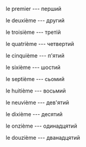 le premier --- перший



le deuxième --- другий



le troisième --- третій



le quatrième --- четвертий



le cinquième --- п'ятий



le sixième --- шостий



le septième --- сьомий



le huitième --- восьмий



le neuvième --- дев'ятий



le dixième --- десятий



le onzième --- одинадцятий



le douzième --- дванадцятий